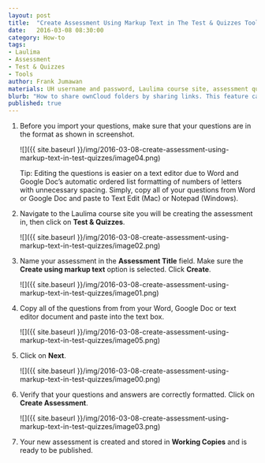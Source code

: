 ```yaml
---
layout: post
title:  "Create Assessment Using Markup Text in The Test & Quizzes Tool"
date:   2016-03-08 08:30:00
category: How-to
tags:
- Laulima
- Assessment
- Test & Quizzes
- Tools
author: Frank Jumawan
materials: UH username and password, Laulima course site, assessment questions in markup text
blurb: "How to share ownCloud folders by sharing links. This feature can be used to share your files on ownCloud to others outside of the COE."
published: true
---
```


1. Before you import your questions, make sure that your questions are in the format as shown in screenshot.

    ![]({{ site.baseurl }}/img/2016-03-08-create-assessment-using-markup-text-in-test-quizzes/image04.png)

    Tip: Editing the questions is easier on a text editor due to Word and Google Doc’s automatic ordered list formatting of numbers of letters with unnecessary spacing. Simply, copy all of your questions from Word or Google Doc and paste to Text Edit (Mac) or Notepad (Windows).

2. Navigate to the Laulima course site you will be creating the assessment in, then click on **Test & Quizzes**.

    ![]({{ site.baseurl }}/img/2016-03-08-create-assessment-using-markup-text-in-test-quizzes/image02.png)

3. Name your assessment in the **Assessment Title** field. Make sure the **Create using markup text** option is selected. Click **Create**.

    ![]({{ site.baseurl }}/img/2016-03-08-create-assessment-using-markup-text-in-test-quizzes/image01.png)

4. Copy all of the questions from from your Word, Google Doc or text editor document and paste into the text box.

    ![]({{ site.baseurl }}/img/2016-03-08-create-assessment-using-markup-text-in-test-quizzes/image05.png)

5. Click on **Next**.

    ![]({{ site.baseurl }}/img/2016-03-08-create-assessment-using-markup-text-in-test-quizzes/image00.png)

6. Verify that your questions and answers are correctly formatted. Click on **Create Assessment**.

    ![]({{ site.baseurl }}/img/2016-03-08-create-assessment-using-markup-text-in-test-quizzes/image03.png)

7. Your new assessment is created and stored in **Working Copies** and is ready to be published.
